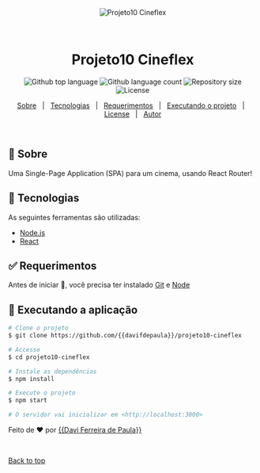 <div align="center" id="top"> 
  <img src="./.github/app.gif" alt="Projeto10 Cineflex" />

  &#xa0;

  <!-- <a href="https://projeto10cineflex.netlify.app">Demo</a> -->
</div>

<h1 align="center">Projeto10 Cineflex</h1>

<p align="center">
  <img alt="Github top language" src="https://img.shields.io/github/languages/top/{{davifdepaula}}/projeto10-cineflex?color=56BEB8">

  <img alt="Github language count" src="https://img.shields.io/github/languages/count/{{davifdepaula}}/projeto10-cineflex?color=56BEB8">

  <img alt="Repository size" src="https://img.shields.io/github/repo-size/{{davifdepaula}}/projeto10-cineflex?color=56BEB8">

  <img alt="License" src="https://img.shields.io/github/license/{{davifdepaula}}/projeto10-cineflex?color=56BEB8">

  <!-- <img alt="Github issues" src="https://img.shields.io/github/issues/{{davifdepaula}}/projeto10-cineflex?color=56BEB8" /> -->

  <!-- <img alt="Github forks" src="https://img.shields.io/github/forks/{{davifdepaula}}/projeto10-cineflex?color=56BEB8" /> -->

  <!-- <img alt="Github stars" src="https://img.shields.io/github/stars/{{davifdepaula}}/projeto10-cineflex?color=56BEB8" /> -->
</p>

<!-- Status -->

<!-- <h4 align="center"> 
	🚧  Projeto10 Cineflex 🚀 Under construction...  🚧
</h4> 

<hr> -->

<p align="center">
  <a href="#dart-about">Sobre</a> &#xa0; | &#xa0; 
  <a href="#rocket-technologies">Tecnologias</a> &#xa0; | &#xa0;
  <a href="#white_check_mark-requirements">Requerimentos</a> &#xa0; | &#xa0;
  <a href="#checkered_flag-starting">Executando o projeto</a> &#xa0; | &#xa0;
  <a href="#memo-license">License</a> &#xa0; | &#xa0;
  <a href="https://github.com/{{davifdepaula}}" target="_blank">Autor</a>
</p>

<br>

## :dart: Sobre ##

Uma Single-Page Application (SPA) para um cinema, usando React Router!  

## :rocket: Tecnologias ##

As seguintes ferramentas são utilizadas:

- [Node.js](https://nodejs.org/en/)
- [React](https://pt-br.reactjs.org/)

## :white_check_mark: Requerimentos ##

Antes de iniciar :checkered_flag:, você precisa ter instalado [Git](https://git-scm.com) e [Node](https://nodejs.org/en/)

## :checkered_flag: Executando a aplicação ##

```bash
# Clone o projeto
$ git clone https://github.com/{{davifdepaula}}/projeto10-cineflex

# Accesse
$ cd projeto10-cineflex

# Instale as dependências
$ npm install

# Execute o projeto
$ npm start

# O servidor vai inicializar em <http://localhost:3000>
```

Feito de :heart: por <a href="https://github.com/{{davifdepaula}}" target="_blank">{{Davi Ferreira de Paula}}</a>

&#xa0;

<a href="#top">Back to top</a>
